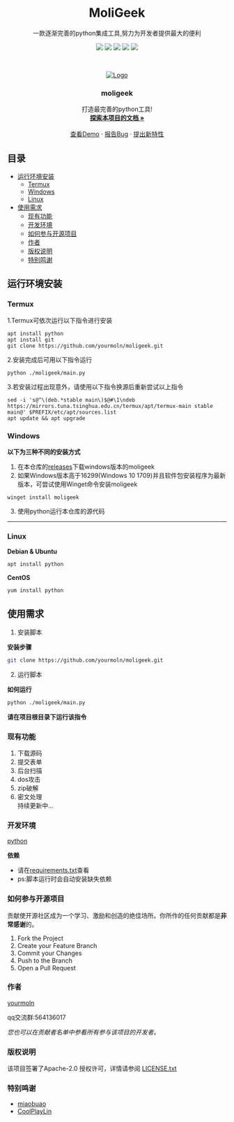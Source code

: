 <h1 align="center">MoliGeek</h1>

<p align="center">一款逐渐完善的python集成工具,努力为开发者提供最大的便利</p>
<!-- PROJECT SHIELDS -->

<p align="center">
<img src="https://img.shields.io/github/contributors/yourmoln/moligeek.svg?style=flat-square">
<img src="https://img.shields.io/github/forks/yourmoln/moligeek.svg?style=flat-square">
<img src="https://img.shields.io/github/stars/yourmoln/moligeek.svg?style=flat-square">
<img src="https://img.shields.io/github/issues/yourmoln/moligeek.svg?style=flat-square">
<a href="https://github.com/yourmoln/moligeek/blob/main/LICENSE"><img src="https://img.shields.io/github/license/yourmoln/moligeek.svg?style=flat-square"></a>
</p>

<!-- PROJECT LOGO -->
<br />

<p align="center">
  <a href="https://github.com/yourmoln/moligeek">
    <img src="https://raw.githubusercontent.com/yourmoln/moligeek/main/logo.ico" alt="Logo">
  </a>

  <h3 align="center">moligeek</h3>
  <p align="center">
    打造最完善的python工具!
    <br />
    <a href="https://github.com/yourmoln/moligeek#%E7%9B%AE%E5%BD%95"><strong>探索本项目的文档 »</strong></a>
    <br />
    <br />
    <a href="https://www.bilibili.com/video/BV1vG411P79B/">查看Demo</a>
    ·
    <a href="https://github.com/yourmoln/moligeek/issues/new?assignees=&labels=bug&projects=&template=bug_report.md&title=%5BBug%5D%E6%88%91%E5%8F%91%E7%8E%B0%E4%B8%80%E4%B8%AA%E6%96%B0%E7%9A%84Bug%3A">报告Bug</a>
    ·
    <a href="https://github.com/yourmoln/moligeek/issues/new?assignees=&labels=help+wanted&projects=&template=feature_request.md&title=%5BFeature+Request%5D%E6%88%91%E6%9C%89%E4%B8%80%E4%B8%AA%E6%96%B0%E7%9A%84%E5%8A%9F%E8%83%BD%E5%BB%BA%E8%AE%AE%3A">提出新特性</a>
  </p>

</p>
 
 
<h2>目录</h2>

- [运行环境安装](#运行环境安装)
  - [Termux](#termux)
  - [Windows](#windows)
  - [Linux](#linux)
- [使用需求](#使用需求)
  - [现有功能](#现有功能)
  - [开发环境](#开发环境)
  - [如何参与开源项目](#如何参与开源项目)
  - [作者](#作者)
  - [版权说明](#版权说明)
  - [特别鸣谢](#特别鸣谢)

## 运行环境安装

### Termux
1.Termux可依次运行以下指令进行安装
```
apt install python
apt install git
git clone https://github.com/yourmoln/moligeek.git
```
2.安装完成后可用以下指令运行
```
python ./moligeek/main.py
```
3.若安装过程出现意外，请使用以下指令换源后重新尝试以上指令
```
sed -i 's@^\(deb.*stable main\)$@#\1\ndeb https://mirrors.tuna.tsinghua.edu.cn/termux/apt/termux-main stable main@' $PREFIX/etc/apt/sources.list
apt update && apt upgrade
```
### Windows
**以下为三种不同的安装方式**
1. 在本仓库的[releases](https://github.com/yourmoln/moligeek/releases)下载windows版本的moligeek
2. 如果Windows版本高于16299(Windows 10 1709)并且软件包安装程序为最新版本，可尝试使用Winget命令安装moligeek
```
winget install moligeek
```
3. 使用python运行本仓库的源代码
---

### Linux



**Debian & Ubuntu**

```sh
apt install python
```

**CentOS**

```sh
yum install python
```

## 使用需求

1. 安装脚本

**安装步骤**

```sh
git clone https://github.com/yourmoln/moligeek.git
```

2. 运行脚本

**如何运行**

```sh
python ./moligeek/main.py
```

**请在项目根目录下运行该指令**

### 现有功能
1. 下载源码  
2. 提交表单  
3. 后台扫描  
4. dos攻击   
5. zip破解  
6. 密文处理  
持续更新中...  

### 开发环境

[python](https://python.org)

**依赖**

- 请在[requirements.txt](https://github.com/yourmoln/moligeek/blob/main/requirements.txt)查看
- ps:脚本运行时会自动安装缺失依赖


### 如何参与开源项目

贡献使开源社区成为一个学习、激励和创造的绝佳场所。你所作的任何贡献都是**非常感谢**的。


1. Fork the Project
2. Create your Feature Branch
3. Commit your Changes
4. Push to the Branch
5. Open a Pull Request


### 作者

[yourmoln](https://github.com/yourmoln)

qq交流群:564136017    

 *您也可以在贡献者名单中参看所有参与该项目的开发者。*

### 版权说明

该项目签署了Apache-2.0 授权许可，详情请参阅 [LICENSE.txt](https://github.com/yourmoln/moligeek/blob/main/LICENSE)

### 特别鸣谢


- [miaobuao](https://github.com/miaobuao)
- [CoolPlayLin](https://github.com/CoolPlayLin)



<!-- links -->
[your-project-path]:yourmoln/moligeek
[contributors-shield]: https://img.shields.io/github/contributors/yourmoln/moligeek.svg?style=flat-square
[contributors-url]: https://github.com/yourmoln/moligeek/graphs/contributors
[forks-shield]: https://img.shields.io/github/forks/yourmoln/moligeek.svg?style=flat-square
[forks-url]: https://github.com/yourmoln/moligeek/network/members
[stars-shield]: https://img.shields.io/github/stars/yourmoln/moligeek.svg?style=flat-square
[stars-url]: https://github.com/yourmoln/moligeek/stargazers
[issues-shield]: https://img.shields.io/github/issues/yourmoln/moligeek.svg?style=flat-square
[issues-url]: https://github.com/yourmoln/moligeek/issues
[license-shield]: https://img.shields.io/github/license/yourmoln/moligeek.svg?style=flat-square
[license-url]: https://github.com/yourmoln/moligeek/blob/main/LICENSE




